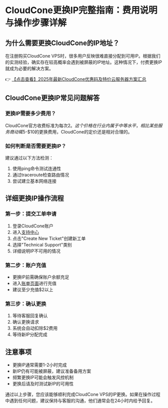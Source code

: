 # CloudCone更换IP完整指南：费用说明与操作步骤详解

## 为什么需要更换CloudCone的IP地址？

在注册购买CloudCone VPS时，很多用户反映很难直接分配到可用IP。根据我们的实测经验，确实存在较高概率会遇到被屏蔽的IP地址。这种情况下，付费更换IP就成为必要的解决方案。

👉 [【点击查看】2025年最新CloudCone优惠码及特价云服务器方案汇总](https://bit.ly/Cloudcone)

## CloudCone更换IP常见问题解答

### 更换IP需要多少费用？
CloudCone官方收费标准为每次$2。这个价格在行业内属于中等水平，相比某些服务商动辄$5-$10的更换费用，CloudCone的定价还是相对合理的。

### 如何判断是否需要更换IP？
建议通过以下方法检测：
1. 使用ping命令测试连通性
2. 通过traceroute检查路由情况
3. 尝试建立基本网络连接

## 详细更换IP操作流程

### 第一步：提交工单申请
1. 登录CloudCone账户
2. 进入[支持中心](https://app.cloudcone.com.cn/support)
3. 点击"Create New Ticket"创建新工单
4. 选择"Technical Support"类别
5. 详细说明IP不可用的情况

### 第二步：账户充值
- 更换IP前需确保账户余额充足
- 进入[账单页面](https://app.cloudcone.com.cn/billing)进行充值
- 建议至少充值$2以上

### 第三步：确认更换
1. 等待客服回复确认
2. 确认更换请求
3. 系统会自动扣除$2费用
4. 等待新IP分配完成

## 注意事项
- 更换IP通常需要1-2小时完成
- 新IP仍有可能被屏蔽，建议准备备用方案
- 频繁更换IP可能会触发风控机制
- 更换后请及时测试新IP的可用性

通过以上步骤，您应该能够顺利完成CloudCone VPS的IP更换。如果在操作过程中遇到任何问题，建议保持与客服的沟通，他们通常会在24小时内给予回复。